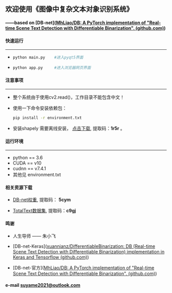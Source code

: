 ## 欢迎使用《图像中复杂文本对象识别系统》

#### 															——based on [DB-net]([MhLiao/DB: A PyTorch implementation of "Real-time Scene Text Detection with Differentiable Binarization". (github.com)](https://github.com/MhLiao/DB))

#### 快速运行

***

- ```python
  python main.py    #进入pyqt5界面
  ```

- ```python
  python app.py     #进入浏览器网页界面
  ```

#### 注意事项

***

- 整个系统由于使用cv2.read()，工作目录不能包含中文！

- 使用一下命令安装依赖包：

  ```bash
  pip install -r environment.txt
  ```

- 安装shapely 需要离线安装， [点击下载](https://pan.baidu.com/s/1qXEyrlcCHwsq5PIaHFSBRA), 提取码：**1r5r** 。

#### 运行环境 

***

- python == 3.6
- CUDA   == v10
- cudnn  == v7.4.1
- 其他见  environment.txt

#### 相关资源下载

- [DB-net权重](https://pan.baidu.com/s/15JK1ugq-r4oSwp71CVgqqA), 提取码： **5cym**

- [TotalText数据集](https://pan.baidu.com/s/1-2rXoeLcFBoJ8VU9mTaRDg), 提取码：**c9gj**

#### 鸣谢

- 人生导师 —— 朱小飞
- [DB-net-Keras]([xuannianz/DifferentiableBinarization: DB (Real-time Scene Text Detection with Differentiable Binarization) implementation in Keras and Tensorflow (github.com)](https://github.com/xuannianz/DifferentiableBinarization))

- [DB-net-官方]([MhLiao/DB: A PyTorch implementation of "Real-time Scene Text Detection with Differentiable Binarization". (github.com)](https://github.com/MhLiao/DB))

#### e-mail suyame2021@outlook.com

